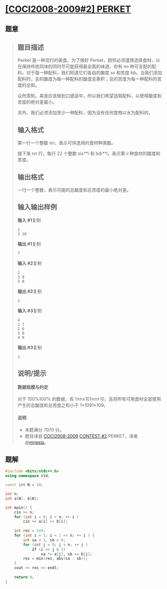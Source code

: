 #  [[COCI2008-2009#2] PERKET](https://www.luogu.com.cn/problem/P2036)

## 题意

>   ## 题目描述
>
>   Perket 是一种流行的美食。为了做好 Perket，厨师必须谨慎选择食材，以在保持传统风味的同时尽可能获得最全面的味道。你有 n*n* 种可支配的配料。对于每一种配料，我们知道它们各自的酸度 s*s* 和苦度 b*b*。当我们添加配料时，总的酸度为每一种配料的酸度总乘积；总的苦度为每一种配料的苦度的总和。
>
>   众所周知，美食应该做到口感适中，所以我们希望选取配料，以使得酸度和苦度的绝对差最小。
>
>   另外，我们必须添加至少一种配料，因为没有任何食物以水为配料的。
>
>   ## 输入格式
>
>   第一行一个整数 n*n*，表示可供选用的食材种类数。
>
>   接下来 n*n* 行，每行 22 个整数 si*s**i* 和 bi*b**i*，表示第 i*i* 种食材的酸度和苦度。
>
>   ## 输出格式
>
>   一行一个整数，表示可能的总酸度和总苦度的最小绝对差。
>
>   ## 输入输出样例
>
>   **输入 #1**复制
>
>   ```
>   1
>   3 10
>   ```
>
>   **输出 #1**复制
>
>   ```
>   7
>   ```
>
>   **输入 #2**复制
>
>   ```
>   2
>   3 8
>   5 8
>   ```
>
>   **输出 #2**复制
>
>   ```
>   1
>   ```
>
>   **输入 #3**复制
>
>   ```
>   4
>   1 7
>   2 6
>   3 8
>   4 9
>   ```
>
>   **输出 #3**复制
>
>   ```
>   1
>   ```
>
>   ## 说明/提示
>
>   #### 数据规模与约定
>
>   对于 100%100% 的数据，有 1≤n≤101≤*n*≤10，且将所有可用食材全部使用产生的总酸度和总苦度之和小于 1×1091×109。
>
>   #### 说明
>
>   -   本题满分 7070 分。
>   -   题目译自 [COCI2008-2009](https://hsin.hr/coci/archive/2008_2009/) [CONTEST #2](https://hsin.hr/coci/archive/2008_2009/contest2_tasks.pdf) PERKET，译者 @[mnesia](https://www.luogu.com.cn/user/115711)。

## 题解



```c++
#include <bits/stdc++.h>
using namespace std;

const int N = 10;

int n;
int a[N], b[N];

int main() {
    cin >> n;
    for (int i = 0; i < n; ++ i )
        cin >> a[i] >> b[i];
    
    int res = 2e9;
    for (int i = 1; i < 1 << n; ++ i ) {
        int sa = 1, sb = 0;
        for (int j = 0; j < n; ++ j )
            if (i >> j & 1)
                sa *= a[j], sb += b[j];
        res = min(res, abs(sa - sb));
    }
    cout << res << endl;
    
    return 0;
}
```



```python3

```

